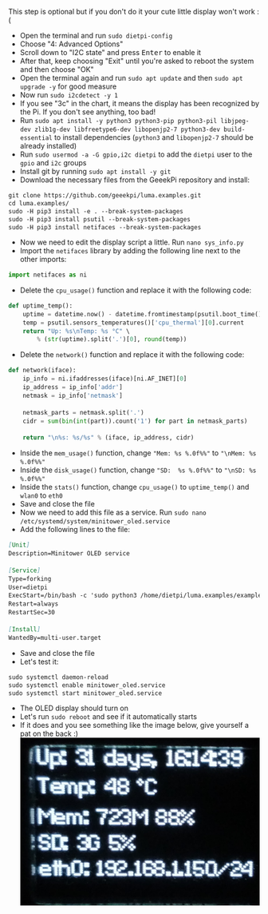 This step is optional but if you don't do it your cute little display won't work :(

- Open the terminal and run `sudo dietpi-config`
- Choose "4: Advanced Options"
- Scroll down to "I2C state" and press <kbd>Enter</kbd> to enable it
- After that, keep choosing "Exit" until you're asked to reboot the system and then choose "OK"
- Open the terminal again and run `sudo apt update` and then `sudo apt upgrade -y` for good measure
- Now run `sudo i2cdetect -y 1`
- If you see "3c" in the chart, it means the display has been recognized by the Pi. If you don't see anything, too bad!
- Run `sudo apt install -y python3 python3-pip python3-pil libjpeg-dev zlib1g-dev libfreetype6-dev libopenjp2-7 python3-dev build-essential` to install dependencies (`python3` and `libopenjp2-7` should be already installed)
- Run `sudo usermod -a -G gpio,i2c dietpi` to add the `dietpi` user to the `gpio` and `i2c` groups
- Install git by running `sudo apt install -y git`
- Download the necessary files from the GeeekPi repository and install:
```
git clone https://github.com/geeekpi/luma.examples.git
cd luma.examples/
sudo -H pip3 install -e . --break-system-packages
sudo -H pip3 install psutil --break-system-packages
sudo -H pip3 install netifaces --break-system-packages
```
- Now we need to edit the display script a little. Run `nano sys_info.py`
- Import the `netifaces` library by adding the following line next to the other imports:
```python
import netifaces as ni
```
- Delete the `cpu_usage()` function and replace it with the following code:
```python
def uptime_temp():
    uptime = datetime.now() - datetime.fromtimestamp(psutil.boot_time())
    temp = psutil.sensors_temperatures()['cpu_thermal'][0].current
    return "Up: %s\nTemp: %s °C" \
        % (str(uptime).split('.')[0], round(temp))
```
- Delete the `network()` function and replace it with the following code:
```python
def network(iface):
    ip_info = ni.ifaddresses(iface)[ni.AF_INET][0]
    ip_address = ip_info['addr']
    netmask = ip_info['netmask']

    netmask_parts = netmask.split('.')
    cidr = sum(bin(int(part)).count('1') for part in netmask_parts)

    return "\n%s: %s/%s" % (iface, ip_address, cidr)
```
- Inside the `mem_usage()` function, change `"Mem: %s %.0f%%"` to `"\nMem: %s %.0f%%"`
- Inside the `disk_usage()` function, change `"SD:  %s %.0f%%"` to `"\nSD: %s %.0f%%"`
- Inside the `stats()` function, change `cpu_usage()` to `uptime_temp()` and `wlan0` to `eth0`
- Save and close the file
- Now we need to add this file as a service. Run `sudo nano /etc/systemd/system/minitower_oled.service`
- Add the following lines to the file:
```markdown
[Unit]
Description=Minitower OLED service

[Service]
Type=forking
User=dietpi
ExecStart=/bin/bash -c 'sudo python3 /home/dietpi/luma.examples/examples/sys_info.py &'
Restart=always
RestartSec=30

[Install]
WantedBy=multi-user.target
```
- Save and close the file
- Let's test it:
```
sudo systemctl daemon-reload
sudo systemctl enable minitower_oled.service
sudo systemctl start minitower_oled.service
```
- The OLED display should turn on
- Let's run `sudo reboot` and see if it automatically starts
- If it does and you see something like the image below, give yourself a pat on the back :)
  ![OLED display](img/oled_display.jpeg)